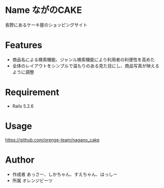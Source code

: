 # Name ながのCAKE



長野にあるケーキ屋のショッピングサイト




# Features

* 商品名による検索機能、ジャンル検索機能により利用者の利便性を高めた
* 全体のレイアウトをシンプルで温もりのある見た目にし、商品写真が映えるように調整

# Requirement


* Rails 5.2.6

# Usage

https://github.com/orenge-team/nagano_cake

# Author



* 作成者
あっさー、しかちゃん、すえちゃん、はっしー
* 所属
オレンジビーツ

